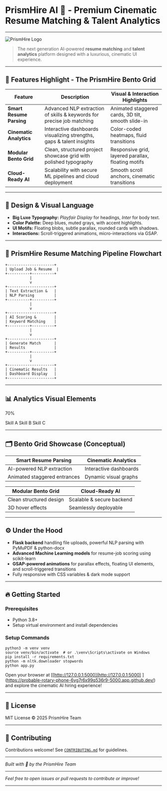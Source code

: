 
# PrismHire AI 🚀 - Premium Cinematic Resume Matching & Talent Analytics

---

![PrismHire Logo](https://user-images.githubusercontent.com/yourusername/prismhire-logo.png)

> The next generation AI-powered **resume matching** and **talent analytics** platform designed with a luxurious, cinematic UI experience.

---

## 🌟 Features Highlight - The PrismHire **Bento Grid**

| Feature                  | Description                                                           | Visual & Interaction Highlights                    |
|--------------------------|-----------------------------------------------------------------------|---------------------------------------------------|
| **Smart Resume Parsing** | Advanced NLP extraction of skills & keywords for precise job matching | Animated staggered cards, 3D tilt, smooth slide-in |
| **Cinematic Analytics**  | Interactive dashboards visualizing strengths, gaps & talent insights  | Color-coded heatmaps, fluid transitions           |
| **Modular Bento Grid**   | Clean, structured project showcase grid with polished typography      | Responsive grid, layered parallax, floating motifs |
| **Cloud-Ready AI**       | Scalability with secure ML pipelines and cloud deployment             | Smooth scroll anchors, cinematic transitions       |

---

## 🎨 Design & Visual Language

- **Big Luxe Typography:** *Playfair Display* for headings, *Inter* for body text.
- **Color Palette:** Deep blues, muted grays, with accent highlights.
- **UI Motifs:** Floating blobs, subtle parallax, rounded cards with shadows.
- **Interactions:** Scroll-triggered animations, micro-interactions via GSAP.

---

## 🚀 PrismHire Resume Matching Pipeline Flowchart

```
+---------------------+
| Upload Job & Resume  |
+----------+----------+
           |
           v
+---------------------+
| Text Extraction &   |
| NLP Parsing         |
+----------+----------+
           |
           v
+---------------------+
| AI Scoring &        |
| Keyword Matching    |
+----------+----------+
           |
           v
+---------------------+
| Generate Match      |
| Results             |
+----------+----------+
           |
           v
+---------------------+
| Cinematic Results   |
| Dashboard Display   |
+---------------------+
```

---

## 📊 Analytics Visual Elements






  
  
  70%



  
  
  
  Skill A
  Skill B
  Skill C




---

## 🗂 Bento Grid Showcase (Conceptual)

| Smart Resume Parsing           | Cinematic Analytics            |
|-------------------------------|-------------------------------|
| AI-powered NLP extraction      | Interactive dashboards         |
| Animated staggered entrances   | Dynamic visual graphs          |

| Modular Bento Grid             | Cloud-Ready AI                 |
|-------------------------------|-------------------------------|
| Clean structured design        | Scalable & secure backend      |
| 3D hover effects              | Seamlessly deployable          |

---

## ⚙️ Under the Hood

- **Flask backend** handling file uploads, powerful NLP parsing with PyMuPDF & python-docx
- **Advanced Machine Learning models** for resume-job scoring using scikit-learn
- **GSAP-powered animations** for parallax effects, floating UI elements, and scroll-triggered transitions
- Fully responsive with CSS variables & dark mode support

---

## 🔥 Getting Started

### Prerequisites
- Python 3.8+
- Setup virtual environment and install dependencies

### Setup Commands

```
python3 -m venv venv
source venv/bin/activate  # or .\venv\Scripts\activate on Windows
pip install -r requirements.txt
python -m nltk.downloader stopwords
python app.py
```

Open your browser at [[http://127.0.0.1:5000](http://127.0.0.1:5000) ] (https://probable-rotary-phone-6vg7r6x99q536r9-5000.app.github.dev/) and explore the cinematic AI hiring experience!

---

## 📄 License

MIT License © 2025 PrismHire Team

---

## 🤝 Contributing

Contributions welcome! See [`CONTRIBUTING.md`](CONTRIBUTING.md) for guidelines.

---

*Built with 💙 by the PrismHire Team*

---

*Feel free to open issues or pull requests to contribute or improve!*

---

